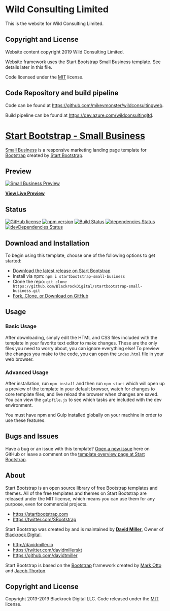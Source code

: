 # Wild Consulting Limited

This is the website for Wild Consulting Limited.

## Copyright and License

Website content copyright 2019 Wild Consulting Limited.

Website framework uses the Start Bootstrap Small Business template. See details later in this file.

Code licensed  under the [MIT](https://github.com/BlackrockDigital/startbootstrap-small-business/blob/gh-pages/LICENSE) license.


## Code Repository and build pipeline 

Code can be found at https://github.com/mikeymonster/wildconsultingweb.

Build pipeline can be found at https://dev.azure.com/wildconsultingltd.



# [Start Bootstrap - Small Business](https://startbootstrap.com/template-overviews/small-business/)

[Small Business](http://startbootstrap.com/template-overviews/small-business/) is a responsive marketing landing page template for [Bootstrap](http://getbootstrap.com/) created by [Start Bootstrap](http://startbootstrap.com/).

## Preview

[![Small Business Preview](https://startbootstrap.com/assets/img/templates/small-business.jpg)](https://blackrockdigital.github.io/startbootstrap-small-business/)

**[View Live Preview](https://blackrockdigital.github.io/startbootstrap-small-business/)**

## Status

[![GitHub license](https://img.shields.io/badge/license-MIT-blue.svg)](https://raw.githubusercontent.com/BlackrockDigital/startbootstrap-small-business/master/LICENSE)
[![npm version](https://img.shields.io/npm/v/startbootstrap-small-business.svg)](https://www.npmjs.com/package/startbootstrap-small-business)
[![Build Status](https://travis-ci.org/BlackrockDigital/startbootstrap-small-business.svg?branch=master)](https://travis-ci.org/BlackrockDigital/startbootstrap-small-business)
[![dependencies Status](https://david-dm.org/BlackrockDigital/startbootstrap-small-business/status.svg)](https://david-dm.org/BlackrockDigital/startbootstrap-small-business)
[![devDependencies Status](https://david-dm.org/BlackrockDigital/startbootstrap-small-business/dev-status.svg)](https://david-dm.org/BlackrockDigital/startbootstrap-small-business?type=dev)

## Download and Installation

To begin using this template, choose one of the following options to get started:
* [Download the latest release on Start Bootstrap](https://startbootstrap.com/template-overviews/small-business/)
* Install via npm: `npm i startbootstrap-small-business`
* Clone the repo: `git clone https://github.com/BlackrockDigital/startbootstrap-small-business.git`
* [Fork, Clone, or Download on GitHub](https://github.com/BlackrockDigital/startbootstrap-small-business)

## Usage

### Basic Usage

After downloading, simply edit the HTML and CSS files included with the template in your favorite text editor to make changes. These are the only files you need to worry about, you can ignore everything else! To preview the changes you make to the code, you can open the `index.html` file in your web browser.

### Advanced Usage

After installation, run `npm install` and then run `npm start` which will open up a preview of the template in your default browser, watch for changes to core template files, and live reload the browser when changes are saved. You can view the `gulpfile.js` to see which tasks are included with the dev environment.

You must have npm and Gulp installed globally on your machine in order to use these features.

## Bugs and Issues

Have a bug or an issue with this template? [Open a new issue](https://github.com/BlackrockDigital/startbootstrap-small-business/issues) here on GitHub or leave a comment on the [template overview page at Start Bootstrap](http://startbootstrap.com/template-overviews/small-business/).

## About

Start Bootstrap is an open source library of free Bootstrap templates and themes. All of the free templates and themes on Start Bootstrap are released under the MIT license, which means you can use them for any purpose, even for commercial projects.

* https://startbootstrap.com
* https://twitter.com/SBootstrap

Start Bootstrap was created by and is maintained by **[David Miller](http://davidmiller.io/)**, Owner of [Blackrock Digital](http://blackrockdigital.io/).

* http://davidmiller.io
* https://twitter.com/davidmillerskt
* https://github.com/davidtmiller

Start Bootstrap is based on the [Bootstrap](http://getbootstrap.com/) framework created by [Mark Otto](https://twitter.com/mdo) and [Jacob Thorton](https://twitter.com/fat).

## Copyright and License

Copyright 2013-2019 Blackrock Digital LLC. Code released under the [MIT](https://github.com/BlackrockDigital/startbootstrap-small-business/blob/gh-pages/LICENSE) license.
